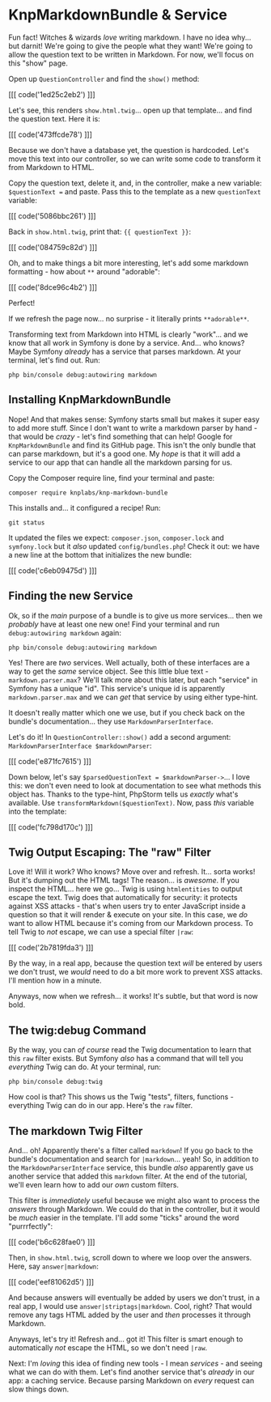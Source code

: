 # KnpMarkdownBundle & Service

Fun fact! Witches & wizards *love* writing markdown. I have no idea why... but
darnit! We're going to give the people what they want! We're going to allow the
question text to be written in Markdown. For now, we'll focus on this "show" page.

Open up `QuestionController` and find the `show()` method:

[[[ code('1ed25c2eb2') ]]]

Let's see, this renders `show.html.twig`... open up that template... and find
the question text. Here it is:

[[[ code('473ffcde78') ]]]

Because we don't have a database yet, the question is hardcoded.
Let's move this text into our controller, so we can write some code to
transform it from Markdown to HTML.

Copy the question text, delete it, and, in the controller, make a new
variable: `$questionText =` and paste. Pass this to the template as a
new `questionText` variable:

[[[ code('5086bbc261') ]]]

Back in `show.html.twig`, print that: `{{ questionText }}`:

[[[ code('084759c82d') ]]]

Oh, and to make things a bit more interesting, let's add some markdown
formatting - how about `**` around "adorable":

[[[ code('8dce96c4b2') ]]]

Perfect!

If we refresh the page now... no surprise - it literally prints `**adorable**`.

Transforming text from Markdown into HTML is clearly "work"... and we know
that all work in Symfony is done by a service. And... who knows? Maybe Symfony
*already* has a service that parses markdown. At your terminal, let's find out. Run:

```terminal
php bin/console debug:autowiring markdown
```

## Installing KnpMarkdownBundle

Nope! And that makes sense: Symfony starts small but makes it super easy to add more
stuff. Since I don't want to write a markdown parser by hand - that would
be *crazy* - let's find something that can help! Google for `KnpMarkdownBundle`
and find its GitHub page. This isn't the only bundle that can parse markdown, but
it's a good one. My *hope* is that it will add a service to our app that can handle
all the markdown parsing for us.

Copy the Composer require line, find your terminal and paste:

```terminal
composer require knplabs/knp-markdown-bundle
```

This installs and... it configured a recipe! Run:

```terminal
git status
```

It updated the files we expect: `composer.json`, `composer.lock` and `symfony.lock`
but it *also* updated `config/bundles.php`! Check it out: we have a new line
at the bottom that initializes the new bundle:

[[[ code('c6eb09475d') ]]]

## Finding the new Service

Ok, so if the *main* purpose of a bundle is to give us more services... then we
*probably* have at least one new one! Find your terminal and run
`debug:autowiring markdown` again:

```terminal-silent
php bin/console debug:autowiring markdown
```

Yes! There are *two* services. Well actually, both of these interfaces are a way
to get the *same* service object. See this little blue text - `markdown.parser.max`?
We'll talk more about this later, but each "service" in Symfony has a unique "id".
This service's unique id is apparently `markdown.parser.max` and we can *get* that
service by using either type-hint.

It doesn't really matter which one we use, but if you check back on the bundle's
documentation... they use `MarkdownParserInterface`.

Let's do it! In `QuestionController::show()` add a second argument:
`MarkdownParserInterface $markdownParser`:

[[[ code('e871fc7615') ]]]

Down below, let's say `$parsedQuestionText = $markdownParser->`... I love this:
we don't even need to look at documentation to see what methods this object has.
Thanks to the type-hint, PhpStorm tells us *exactly* what's available.
Use `transformMarkdown($questionText)`. Now, pass *this* variable into the template:

[[[ code('fc798d170c') ]]]

## Twig Output Escaping: The "raw" Filter

Love it! Will it work? Who knows? Move over and refresh. It... sorta works! But
it's dumping out the HTML tags! The reason... is *awesome*. If you inspect the
HTML... here we go... Twig is using `htmlentities` to output escape the text. Twig
does that automatically for security: it protects against XSS attacks - that's when
users try to enter JavaScript inside a question so that it will render & execute
on your site. In this case, we *do* want to allow HTML because it's coming from
our Markdown process. To tell Twig to *not* escape, we can use a special filter
`|raw`:

[[[ code('2b7819fda3') ]]]

By the way, in a real app, because the question text *will* be entered by users
we don't trust, we *would* need to do a bit more work to prevent XSS attacks. I'll
mention how in a minute.

Anyways, now when we refresh... it works! It's subtle, but that word is now bold.

## The twig:debug Command

By the way, you can *of course* read the Twig documentation to learn that this
`raw` filter exists. But Symfony *also* has a command that will tell you *everything*
Twig can do. At your terminal, run:

```terminal
php bin/console debug:twig
```

How cool is that? This shows us the Twig "tests", filters, functions - everything
Twig can do in our app. Here's the `raw` filter.

## The markdown Twig Filter

And... oh! Apparently there's a filter called `markdown`! If you go back to the
bundle's documentation and search for `|markdown`... yeah! So, in addition to the
`MarkdownParserInterface` service, this bundle *also* apparently gave us another
service that added this `markdown` filter. At the end of the tutorial, we'll even
learn how to add our *own* custom filters.

This filter is *immediately* useful because we might also want to process the
*answers* through Markdown. We could do that in the controller, but it would
be *much* easier in the template. I'll add some "ticks" around the word "purrrfectly":

[[[ code('b6c628fae0') ]]]

Then, in `show.html.twig`, scroll down to where we loop over the answers. Here,
say `answer|markdown`:

[[[ code('eef81062d5') ]]]

And because answers will eventually be added by users we don't trust, in a real app,
I would use `answer|striptags|markdown`. Cool, right? That would remove any tags HTML
added by the user and *then* processes it through Markdown.

Anyways, let's try it! Refresh and... got it! This filter is smart enough to
automatically *not* escape the HTML, so we don't need `|raw`.

Next: I'm *loving* this idea of finding new tools - I mean *services* - and seeing
what we can do with them. Let's find another service that's *already* in our app:
a caching service. Because parsing Markdown on *every* request can slow things down.
